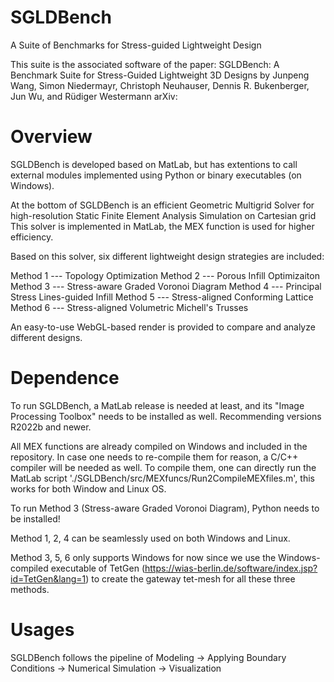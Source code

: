 # SGLDBench
A Suite of Benchmarks for Stress-guided Lightweight Design

This suite is the associated software of the paper: 
	SGLDBench: A Benchmark Suite for Stress-Guided Lightweight 3D Designs
	by Junpeng Wang, Simon Niedermayr, Christoph Neuhauser, Dennis R. Bukenberger, Jun Wu, and Rüdiger Westermann
	arXiv: 
	
# Overview
SGLDBench is developed based on MatLab, but has extentions to call external modules implemented using Python or binary executables (on Windows).

At the bottom of SGLDBench is an efficient Geometric Multigrid Solver for high-resolution Static Finite Element Analysis Simulation on Cartesian grid
This solver is implemented in MatLab, the MEX function is used for higher efficiency.

Based on this solver, six different lightweight design strategies are included:

Method 1 --- Topology Optimization
Method 2 --- Porous Infill Optimizaiton
Method 3 --- Stress-aware Graded Voronoi Diagram
Method 4 --- Principal Stress Lines-guided Infill
Method 5 --- Stress-aligned Conforming Lattice
Method 6 --- Stress-aligned Volumetric Michell's Trusses

An easy-to-use WebGL-based render is provided to compare and analyze different designs.

# Dependence
To run SGLDBench, a MatLab release is needed at least, and its "Image Processing Toolbox" needs to be installed as well. 
Recommending versions R2022b and newer.

All MEX functions are already compiled on Windows and included in the repository. In case one needs to re-compile them for reason, a C/C++ compiler will
be needed as well. To compile them, one can directly run the MatLab script './SGLDBench/src/MEXfuncs/Run2CompileMEXfiles.m', this works for both Window and Linux OS.

To run Method 3 (Stress-aware Graded Voronoi Diagram), Python needs to be installed!

Method 1, 2, 4 can be seamlessly used on both Windows and Linux.

Method 3, 5, 6 only supports Windows for now since we use the Windows-compiled executable of TetGen (https://wias-berlin.de/software/index.jsp?id=TetGen&lang=1) 
to create the gateway tet-mesh for all these three methods.

# Usages
SGLDBench follows the pipeline of
Modeling -> Applying Boundary Conditions -> Numerical Simulation -> Visualization
